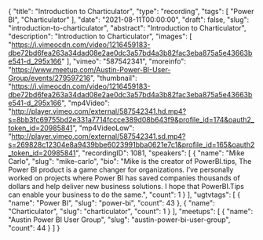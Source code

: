 {
  "title": "Introduction to Charticulator",
  "type": "recording",
  "tags": [
    "Power BI",
    "Charticulator"
  ],
  "date": "2021-08-11T00:00:00",
  "draft": false,
  "slug": "introduction-to-charticulator",
  "abstract": "Introduction to Charticulator",
  "description": "Introduction to Charticulator",
  "images": [
    "https://i.vimeocdn.com/video/1216459183-dbe72bd6fea263a34dad08e2ae0dc3a57bd4a3b82fac3eba875a5e43663be541-d_295x166"
  ],
  "vimeo": "587542341",
  "moreinfo": "https://www.meetup.com/Austin-Power-BI-User-Group/events/279597216",
  "thumbnail": "https://i.vimeocdn.com/video/1216459183-dbe72bd6fea263a34dad08e2ae0dc3a57bd4a3b82fac3eba875a5e43663be541-d_295x166",
  "mp4Video": "http://player.vimeo.com/external/587542341.hd.mp4?s=8bb3fc69755bd2e331a7714fccce389d08b643f9&profile_id=174&oauth2_token_id=20985841",
  "mp4VideoLow": "http://player.vimeo.com/external/587542341.sd.mp4?s=269828c12304e8a9439bbe6023991bba0621e7c1&profile_id=165&oauth2_token_id=20985841",
  "recordingID": 1081,
  "speakers": [
    {
      "name": "Mike Carlo",
      "slug": "mike-carlo",
      "bio": "Mike is the creator of PowerBI.tips, The Power BI product is a game changer for organizations. I’ve personally worked on projects where Power BI has saved companies thousands of dollars and help deliver new business solutions. I hope that PowerBI.Tips can enable your business to do the same.",
      "count": 1
    }
  ],
  "ugtvtags": [
    {
      "name": "Power BI",
      "slug": "power-bi",
      "count": 43
    },
    {
      "name": "Charticulator",
      "slug": "charticulator",
      "count": 1
    }
  ],
  "meetups": [
    {
      "name": "Austin Power BI User Group",
      "slug": "austin-power-bi-user-group",
      "count": 44
    }
  ]
}